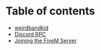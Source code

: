 # Table of contents

* [weirdbandkid](README.md)
* [Discord RPC](discord-rpc.md)
* [Joining the FiveM Server](joining-the-fivem-server.md)

